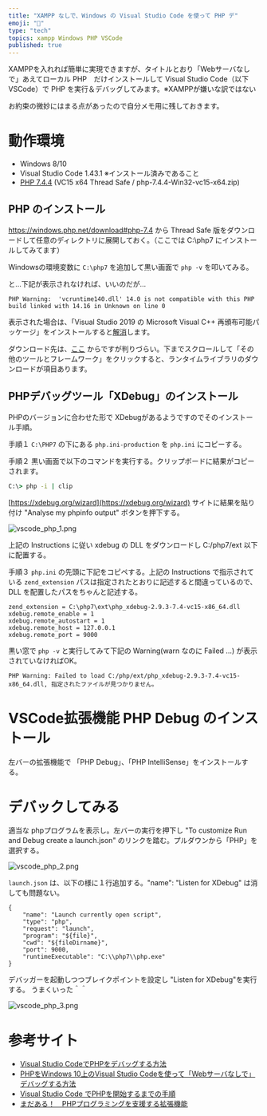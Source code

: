 ```yaml
---
title: "XAMPP なしで、Windows の Visual Studio Code を使って PHP デ"
emoji: "📝"
type: "tech"
topics: xampp Windows PHP VSCode
published: true
---
```


XAMPPを入れれば簡単に実現できますが、タイトルとおり「Webサーバなしで」あえてローカル PHP　だけインストールして Visual Studio Code（以下 VSCode）で PHP を実行＆デバッグしてみます。※XAMPPが嫌いな訳ではない

お約束の微妙にはまる点があったので自分メモ用に残しておきます。

# 動作環境
- Windows 8/10
- Visual Studio Code 1.43.1 ※インストール済みであること
- [PHP 7.4.4](https://windows.php.net/download#php-7.4)  (VC15 x64 Thread Safe / php-7.4.4-Win32-vc15-x64.zip)

## PHP のインストール
https://windows.php.net/download#php-7.4 から Thread Safe 版をダウンロードして任意のディレクトリに展開しておく。（ここでは C:\php7 にインストールしてみてます）

Windowsの環境変数に `C:\php7` を追加して黒い画面で `php -v` を叩いてみる。

と…下記が表示されなければ、いいのだが…

```text
PHP Warning:  'vcruntime140.dll' 14.0 is not compatible with this PHP build linked with 14.16 in Unknown on line 0
```

表示された場合は、「Visual Studio 2019 の Microsoft Visual C++ 再頒布可能パッケージ」をインストールすると[解消](https://qiita.com/ricchan_k/items/5b05851a351d3d590f34#vcruntime140dll%E3%81%A3%E3%81%A6%E4%BD%95)します。

ダウンロード先は、[ここ](https://visualstudio.microsoft.com/ja/downloads/) からですが判りづらい。下までスクロールして「その他のツールとフレームワーク」をクリックすると、ランタイムライブラリのダウンロードが項目あります。

## PHPデバッグツール「XDebug」のインストール
PHPのバージョンに合わせた形で XDebugがあるようですのでそのインストール手順。

手順１
`C:\PHP7` の下にある `php.ini-production` を `php.ini` にコピーする。

手順２
黒い画面で以下のコマンドを実行する。クリップボードに結果がコピーされます。

```cmd
C:\> php -i | clip
```

[https://xdebug.org/wizard](https://xdebug.org/wizard) サイトに結果を貼り付け "Analyse my phpinfo output" ボタンを押下する。

![vscode_php_1.png](https://qiita-image-store.s3.ap-northeast-1.amazonaws.com/0/44540/09c2e0e6-797f-397f-289b-155520274b86.png)


上記の Instructions に従い xdebug の DLL をダウンロードし C:/php7/ext 以下に配置する。

手順３
`php.ini` の先頭に下記をコピペする。上記の Instructions で指示されている `zend_extension` パスは指定されたとおりに記述すると間違っているので、DLL を配置したパスをちゃんと記述する。

```text
zend_extension = C:\php7\ext\php_xdebug-2.9.3-7.4-vc15-x86_64.dll
xdebug.remote_enable = 1
xdebug.remote_autostart = 1
xdebug.remote_host = 127.0.0.1
xdebug.remote_port = 9000
```

黒い窓で `php -v` と実行してみて下記の Warning(warn なのに Failed …) が表示されていなければOK。

```
PHP Warning: Failed to load C:/php/ext/php_xdebug-2.9.3-7.4-vc15-x86_64.dll, 指定されたファイルが見つかりません。
```

# VSCode拡張機能 PHP Debug のインストール
左バーの拡張機能で 「PHP Debug」、「PHP IntelliSense」をインストールする。

# デバックしてみる
適当な phpプログラムを表示し。左バーの実行を押下し "To customize Run and Debug create a launch.json" のリンクを踏む。プルダウンから「PHP」を選択する。

![vscode_php_2.png](https://qiita-image-store.s3.ap-northeast-1.amazonaws.com/0/44540/1d3dc422-5610-cad4-aae4-a538afaa0a4e.png)


`launch.json` は、以下の様に１行追加する。"name": "Listen for XDebug" は消しても問題ない。

```
{
    "name": "Launch currently open script",
    "type": "php",
    "request": "launch",
    "program": "${file}",
    "cwd": "${fileDirname}",
    "port": 9000,
    "runtimeExecutable": "C:\\php7\\php.exe"
}
```

デバッガーを起動しつつブレイクポイントを設定し "Listen for XDebug"を実行する。
うまくいった＾＾

![vscode_php_3.png](https://qiita-image-store.s3.ap-northeast-1.amazonaws.com/0/44540/6ada15cd-03f9-8d85-8221-115ae9f0c208.png)

# 参考サイト
- [Visual Studio CodeでPHPをデバッグする方法](https://qiita.com/deux222/items/af75319ece05653c4bb5)
- [PHPをWindows 10上のVisual Studio Codeを使って「Webサーバなしで」デバッグする方法](https://todkm.com/2019/06/4492)
- [Visual Studio Code でPHPを開始するまでの手順](https://qiita.com/tfukumori/items/97a8f1ac6532612b004f)
- [まだある！　PHPプログラミングを支援する拡張機能](https://www.atmarkit.co.jp/ait/articles/1809/18/news020.html)





